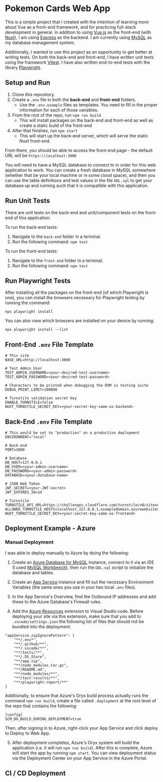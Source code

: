 # Pokemon Cards Web App

This is a simple project that I created with the intention of learning more about Vue as a front-end framework, and for practicing full-stack development in general. In addition to using [Vue.js](https://vuejs.org/) as the front-end (with [Nuxt](https://nuxt.com/)),
I am using [Express](https://expressjs.com/) as the backend. I am currently using [MySQL](https://www.mysql.com/) as my database management system.

Additionally, I wanted to use this project as an opportunity to get better at writing tests. On both the back-end and front-end, I have written unit tests using the framework [Vitest](https://vitest.dev/). I have also written end-to-end tests with the library [Playwright](https://playwright.dev/).

## Setup and Run

1. Clone this repository.
2. Create a `.env` file in both the **back-end** and **front-end** folders.
    - Use the `.env.example` files as templates. You need to fill in the proper information for each of those variables.
3. From the root of the repo, run `npm run build`
    - This will install packages on the back-end and front-end as well as create a static build of the front-end
4. After that finishes, run `npm start`
    - This will start up the back-end server, which will serve the static Nuxt front-end.

From there, you should be able to access the front-end page - the default URL will be `https:\\localhost:3000`

You will need to have a MySQL database to connect to in order for this web application to work. You can create a fresh database in MySQL somewhere (whether that be your local machine or in some cloud space), and then you can use the table definitions and test values in the file `DDL.sql` to get your database up and running such that it is compatible with this application.

## Run Unit Tests

There are unit tests on the back-end and unit/component tests on the front-end of this application.

To run the back-end tests:

1. Navigate to the `back-end` folder in a terminal.
2. Run the following command: `npm test`

To run the front-end tests:

1. Navigate to the `front-end` folder in a terminal.
2. Run the following command: `npm test`

## Run Playwright Tests

After installing all the packages on the front-end (of which Playwright is one), you can install the browsers necessary for Playwright testing by running the command:

```
npx playwright install
```

You can also view which browsers are installed on your device by running:

```
npx playwright install --list
```

## Front-End `.env` File Template

```
# This site
BASE_URL=http://localhost:3000

# Test Admin User
TEST_ADMIN_USERNAME=<your-desired-test-username>
TEST_ADMIN_PASSWORD=<your-desired-test-password>

# Characters to be printed when debugging the DOM in testing suite
DEBUG_PRINT_LIMIT=100000

# Turnstile validation secret key
ENABLE_TURNSTILE=false
NUXT_TURNSTILE_SECRET_KEY=<your-secret-key-same-as-backend>
```

## Back-End `.env` File Template

```
# This would be set to "production" on a production deployment
ENVIRONMENT="local"

# Back-end
PORT=3000

# Database
DB_HOST=127.0.0.1
DB_USER=<your-admin-username>
DB_PASSWORD=<your-admin-password>
DATABASE=<your-database-name>

# JSON Web Token
JWT_SECRET=<your-JWT-secret>
JWT_EXPIRES_IN=1d

# Turnstile
TURNSTILE_API_URL=https://challenges.cloudflare.com/turnstile/v0/siteverify
ALLOWED_TURNSTILE_HOSTS=localhost,127.0.0.1,exampledomain.azurewebsites.net
NUXT_TURNSTILE_SECRET_KEY=<your-secret-key-same-as-frontend>
```

## Deployment Example - Azure

### Manual Deployment

I was able to deploy manually to Azure by doing the following:

1. Create an [Azure Database for MySQL](https://azure.microsoft.com/en-us/products/mysql) instance, connect to it via an IDE (I used [MySQL Workbench](https://www.mysql.com/products/workbench/)), then run the `DDL.sql` script to initialize the database and tables.

2. Create an [App Service](https://azure.microsoft.com/en-us/products/app-service) instance and fill out the necessary Environment Variables (the same ones you use in your two local `.env` files).

3. In the App Service's Overview, find the Outbound IP addresses and add these to the Azure Database's Firewall rules.

4. Add the [Azure Resources](https://marketplace.visualstudio.com/items?itemName=ms-azuretools.vscode-azureresourcegroups) extension to Visual Studio code. Before deploying your site via this extension, make sure that you add to `.vscode/settings.json` the following list of files that should not be bundled into the deployment:

```
"appService.zipIgnorePattern": [
    "**/.env*",
    "**/.github/**",
    "**/.vscode/**",
    "**/tests/**",
    "**/.DS_Store",
    "**/app.zip",
    "**/node_modules.tar.gz",
    "**/README.md",
    "**/node_modules/**",
    "**/test-results/**",
    "**/playwright-report/**"
]
```

Additionally, to ensure that Azure's Oryx build process actually runs the command `npm run build`, create a file called `.deployment` at the root level of the repo that contains the following:

```
[config]
SCM_DO_BUILD_DURING_DEPLOYMENT=true
```

Then, after signing in to Azure, right-click your App Service and click deploy to Deploy to Web App.

5. After deployment completes, Azure's Oryx system will build the application (i.e. it will run `npm run build`). After this is complete, Azure will start the app by running `npm start`. You can view deployment status via the Deployment Center on your App Service in the Azure Portal.

## CI / CD Deployment
